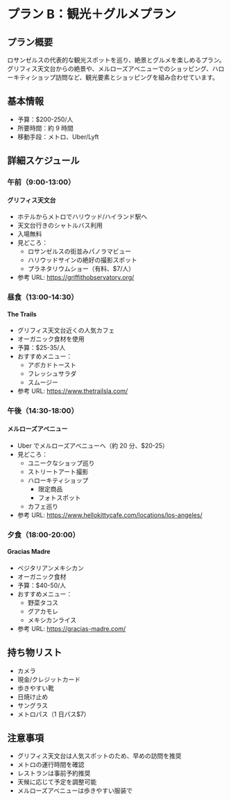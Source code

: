 # プラン B：観光＋グルメプラン

## プラン概要

ロサンゼルスの代表的な観光スポットを巡り、絶景とグルメを楽しめるプラン。グリフィス天文台からの絶景や、メルローズアベニューでのショッピング、ハローキティショップ訪問など、観光要素とショッピングを組み合わせています。

## 基本情報

- 予算：$200-250/人
- 所要時間：約 9 時間
- 移動手段：メトロ、Uber/Lyft

## 詳細スケジュール

### 午前（9:00-13:00）

#### グリフィス天文台

- ホテルからメトロでハリウッド/ハイランド駅へ
- 天文台行きのシャトルバス利用
- 入場無料
- 見どころ：
  - ロサンゼルスの街並みパノラマビュー
  - ハリウッドサインの絶好の撮影スポット
  - プラネタリウムショー（有料、$7/人）
- 参考 URL: https://griffithobservatory.org/

### 昼食（13:00-14:30）

#### The Trails

- グリフィス天文台近くの人気カフェ
- オーガニック食材を使用
- 予算：$25-35/人
- おすすめメニュー：
  - アボカドトースト
  - フレッシュサラダ
  - スムージー
- 参考 URL: https://www.thetrailsla.com/

### 午後（14:30-18:00）

#### メルローズアベニュー

- Uber でメルローズアベニューへ（約 20 分、$20-25）
- 見どころ：
  - ユニークなショップ巡り
  - ストリートアート撮影
  - ハローキティショップ
    - 限定商品
    - フォトスポット
  - カフェ巡り
- 参考 URL: https://www.hellokittycafe.com/locations/los-angeles/

### 夕食（18:00-20:00）

#### Gracias Madre

- ベジタリアンメキシカン
- オーガニック食材
- 予算：$40-50/人
- おすすめメニュー：
  - 野菜タコス
  - グアカモレ
  - メキシカンライス
- 参考 URL: https://gracias-madre.com/

## 持ち物リスト

- カメラ
- 現金/クレジットカード
- 歩きやすい靴
- 日焼け止め
- サングラス
- メトロパス（1 日パス$7）

## 注意事項

- グリフィス天文台は人気スポットのため、早めの訪問を推奨
- メトロの運行時間を確認
- レストランは事前予約推奨
- 天候に応じて予定を調整可能
- メルローズアベニューは歩きやすい服装で
